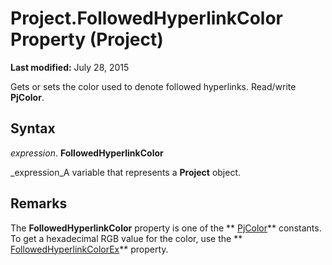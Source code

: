 
# Project.FollowedHyperlinkColor Property (Project)

 **Last modified:** July 28, 2015

Gets or sets the color used to denote followed hyperlinks. Read/write  **PjColor**.

## Syntax

 _expression_. **FollowedHyperlinkColor**

 _expression_A variable that represents a  **Project** object.


## Remarks

The  **FollowedHyperlinkColor** property is one of the ** [PjColor](46108cf5-1e35-9774-b424-6c84223d9aac.md)** constants. To get a hexadecimal RGB value for the color, use the ** [FollowedHyperlinkColorEx](72683515-81d3-915b-6da0-2593fbca0d00.md)** property.

